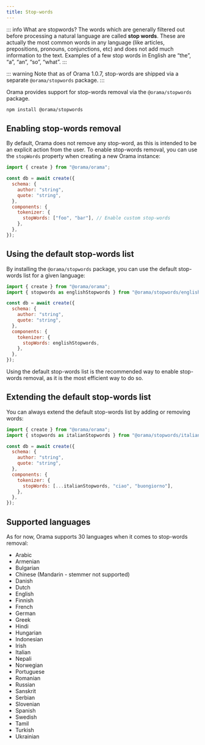 ```yaml
---
title: Stop-words
---
```


::: info What are stopwords?
The words which are generally filtered out before processing a natural language are called **stop words**. These are
actually the most common words in any language (like articles, prepositions, pronouns, conjunctions, etc) and does not
add much information to the text. Examples of a few stop words in English are “the”, “a”, “an”, “so”, “what”.
:::

::: warning
Note that as of Orama 1.0.7, stop-words are shipped via a separate `@orama/stopwords` package.
:::

Orama provides support for stop-words removal via the `@orama/stopwords` package.

```bash copy
npm install @orama/stopwords
```

## Enabling stop-words removal

By default, Orama does not remove any stop-word, as this is intended to be an explicit action from the user. To enable stop-words removal, you can use the `stopWords` property when creating a new Orama instance:

```javascript copy
import { create } from "@orama/orama";

const db = await create({
  schema: {
    author: "string",
    quote: "string",
  },
  components: {
    tokenizer: {
      stopWords: ["foo", "bar"], // Enable custom stop-words
    },
  },
});
```

## Using the default stop-words list

By installing the `@orama/stopwords` package, you can use the default stop-words list for a given language:

```javascript copy
import { create } from "@orama/orama";
import { stopwords as englishStopwords } from "@orama/stopwords/english";

const db = await create({
  schema: {
    author: "string",
    quote: "string",
  },
  components: {
    tokenizer: {
      stopWords: englishStopwords,
    },
  },
});
```

Using the default stop-words list is the recommended way to enable stop-words removal, as it is the most efficient way to do so.

## Extending the default stop-words list

You can always extend the default stop-words list by adding or removing words:

```javascript copy
import { create } from "@orama/orama";
import { stopwords as italianStopwords } from "@orama/stopwords/italian";

const db = await create({
  schema: {
    author: "string",
    quote: "string",
  },
  components: {
    tokenizer: {
      stopWords: [...italianStopwords, "ciao", "buongiorno"],
    },
  },
});
```

## Supported languages

As for now, Orama supports 30 languages when it comes to stop-words removal:

- Arabic
- Armenian
- Bulgarian
- Chinese (Mandarin - stemmer not supported)
- Danish
- Dutch
- English
- Finnish
- French
- German
- Greek
- Hindi
- Hungarian
- Indonesian
- Irish
- Italian
- Nepali
- Norwegian
- Portuguese
- Romanian
- Russian
- Sanskrit
- Serbian
- Slovenian
- Spanish
- Swedish
- Tamil
- Turkish
- Ukrainian
